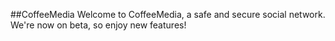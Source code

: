 ##CoffeeMedia
Welcome to CoffeeMedia, a safe and secure social network. We're now on beta, so enjoy new features!

